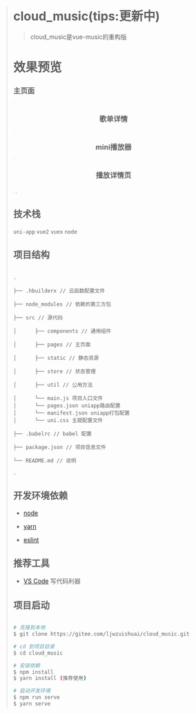 > # cloud_music(tips:更新中)
>
> > cloud_music是vue-music的重构版
>
> 
>
> # 效果预览
>
> ### 													   主页面
>
> <img src="https://z3.ax1x.com/2021/09/30/4o9iqg.png"  style="zoom:10%;" />
>
> <h3 align="center">歌单详情</h3>
>
> <img src="https://z3.ax1x.com/2021/09/30/4o9PsS.png" style="zoom:10%;" />
>
> <h3 align="center">mini播放器</h3>
>
> <img src="https://z3.ax1x.com/2021/09/30/4o9pxf.png" style="zoom:10%;" />
>
> <h3 align="center">播放详情页</h3>
>
> <img src="https://z3.ax1x.com/2021/09/30/4o9Aaj.png" alt="a" style="zoom:10%;" />
>
> <img src="https://z3.ax1x.com/2021/09/30/4o9kZQ.png" alt="a" style="zoom:10%;" />
>
> 
>
> ## 技术栈
>
> `uni-app` `vue2` `vuex` `node`  
>
> ## 项目结构
>
> ```
> 
> .
> 
> ├── .hbuilderx // 云函数配置文件
> 
> ├── node_modules // 依赖的第三方包
> 
> ├── src // 源代码
> 
> │      ├── components // 通用组件
> 
> │      ├── pages // 主页面
> 
> │      ├── static // 静态资源
> 
> │      ├── store // 状态管理
> 
> │      ├── util // 公用方法
> 
> │      └── main.js 项目入口文件
> │      └── pages.json uniapp路由配置
> │      └── manifest.json uniapp打包配置
> │      └── uni.css 主题配置文件
> 
> ├── .babelrc // babel 配置
> 
> ├── package.json // 项目信息文件
> 
> └── README.md // 说明
> 
> .
> 
> ```
>
> ## 开发环境依赖
>
> - [node](https://nodejs.org/en/)
>
> - [yarn](https://yarnpkg.com/zh-Hans/)
>
> - [eslint](http://eslint.org/)
>
> ## 推荐工具
>
> - [VS Code](https://code.visualstudio.com/) 写代码利器
>
>
> > 
>
> ## 项目启动
>
> ```bash
> 
> # 克隆到本地 
> $ git clone https://gitee.com/ljwzuishuai/cloud_music.git
> 
> # cd 到项目目录
> $ cd cloud_music
> 
> # 安装依赖
> $ npm install
> $ yarn install (推荐使用)
> 
> # 启动开发环境
> $ npm run serve
> $ yarn serve
> 
> ```
>

